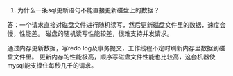 1. 为什么一条sql更新语句不能直接更新磁盘上的数据？

答：一个请求直接对磁盘文件进行随机读写，然后更新磁盘文件里的数据，速度会慢，性能差。 磁盘的随机读写性能较差，很难支持并发请求。

通过内存更新数据，写redo log及事务提交，工作线程不定时刷新内存里数据到磁盘文件里。
更新内存的性能极高，顺序写磁盘文件性能也比较高，这套机器使mysql能支撑住每秒几千的请求。